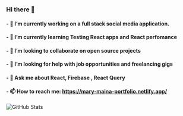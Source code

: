 ### Hi there 👋
#### - 🔭 I’m currently working on a full stack social media application.
#### - 🌱 I’m currently learning Testing React apps and React perfomance
#### - 👯 I’m looking to collaborate on open source projects
#### - 🤔 I’m looking for help with job opportunities and freelancing gigs
#### - 💬 Ask me about React, Firebase , React Query
#### - 📫 How to reach me: https://mary-maina-portfolio.netlify.app/



<!--
**MainaMary/MainaMary** is a ✨ _special_ ✨ repository because its `README.md` (this file) appears on your GitHub profile.

Here are some ideas to get you started:

- 🔭 I’m currently working on a social media application.
- 🌱 I’m currently learning Testing React apps and React perfomance
- 👯 I’m looking to collaborate on open source projects
- 🤔 I’m looking for help with job opportunities and freelancing gigs
- 💬 Ask me about React, Firebase , Raect Query
- 📫 How to reach me: mainamary321@gmail.com
- ⚡ Fun fact: I like reading and hosting events.
-->

![GitHub Stats](https://github-readme-stats.vercel.app/api?username=MainaMary&theme=radical)
